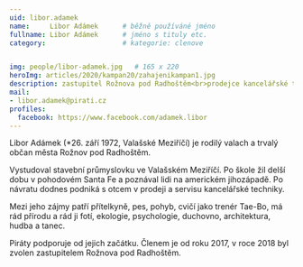 ```yaml
---
uid: libor.adamek
name:     Libor Adámek  	# běžně používáné jméno
fullname: Libor Adámek  	# jméno s tituly etc.
category:                   # kategorie: clenove


img: people/libor-adamek.jpg   # 165 x 220
heroImg: articles/2020/kampan20/zahajenikampan1.jpg
description: zastupitel Rožnova pod Radhoštěm<br>prodejce kancelářské techniky<br>Rožnov p.R. # kratký popis, max 160 znaků
mail:
- libor.adamek@pirati.cz
profiles:
  facebook: https://www.facebook.com/adamek.libor
---
```


Libor Adámek (*26. září 1972, Valašské Meziříčí) je rodilý valach a trvalý občan města Rožnov pod Radhoštěm.

Vystudoval stavební průmyslovku ve Valašském Meziříčí. Po škole žil delší dobu v pohodovém Santa Fe a poznával lidi na americkém jihozápadě. Po návratu dodnes podniká s otcem v prodeji a servisu kancelářské techniky.

Mezi jeho zájmy patří přítelkyně, pes, pohyb, cvičí jako trenér Tae-Bo, má rád přírodu a rád ji fotí, ekologie, psychologie, duchovno, architektura, hudba a tanec.

Piráty podporuje od jejich začátku. Členem je od roku 2017, v roce 2018 byl zvolen zastupitelem Rožnova pod Radhoštěm.

